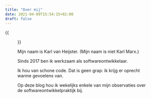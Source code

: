 ```yaml
---
title: "Over mij"
date: 2021-04-09T15:54:15+02:00
draft: false
---
```


{{<figure src="/images/profile-picture.jpg" width="500" height="500" alt="Profielfoto">}}


Mijn naam is Karl van Heijster. (Mijn naam is niet Karl Marx.)


Sinds 2017 ben ik werkzaam als softwareontwikkelaar.


Ik hou van schone code. Dat is geen grap: ik krijg er oprecht warme gevoelens van. 


Op deze blog hou ik wekelijks enkele van mijn observaties over de softwareontwikkelpraktijk bij. 